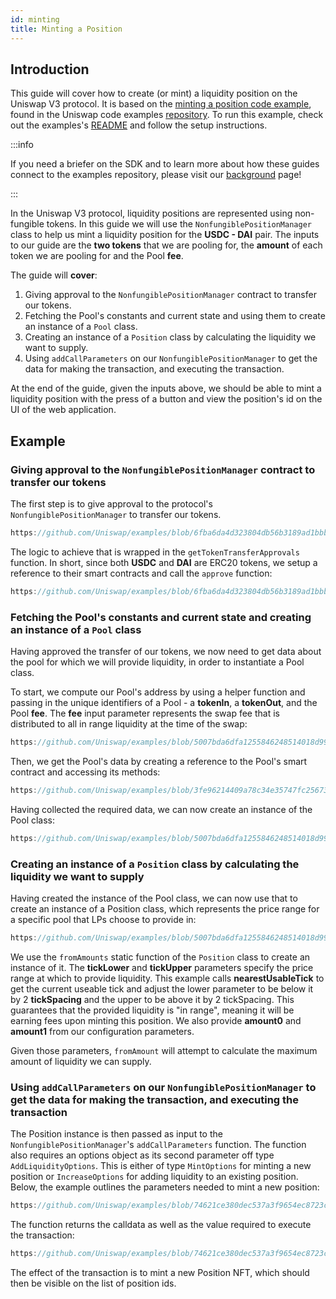 ```yaml
---
id: minting
title: Minting a Position
---
```


## Introduction

This guide will cover how to create (or mint) a liquidity position on the Uniswap V3 protocol.
It is based on the [minting a position code example](https://github.com/Uniswap/examples/tree/main/v3-sdk/minting-position), found in the Uniswap code examples [repository](https://github.com/Uniswap/examples).
To run this example, check out the examples's [README](https://github.com/Uniswap/examples/blob/main/v3-sdk/quoting/README.md) and follow the setup instructions.

:::info

If you need a briefer on the SDK and to learn more about how these guides connect to the examples repository, please visit our [background](./01-background.md) page!

:::

In the Uniswap V3 protocol, liquidity positions are represented using non-fungible tokens. In this guide we will use the `NonfungiblePositionManager` class to help us mint a liquidity position for the  **USDC - DAI** pair. The inputs to our guide are the **two tokens** that we are pooling for, the **amount** of each token we are pooling for and the Pool **fee**.

The guide will **cover**:
1. Giving approval to the `NonfungiblePositionManager` contract to transfer our tokens.
2. Fetching the Pool's constants and current state and using them to create an instance of a `Pool` class.
3. Creating an instance of a `Position` class by calculating the liquidity we want to supply.
4. Using `addCallParameters` on our `NonfungiblePositionManager` to get the data for making the transaction, and executing the transaction.

At the end of the guide, given the inputs above, we should be able to mint a liquidity position with the press of a button and view the position's id on the UI of the web application.

## Example

### Giving approval to the `NonfungiblePositionManager` contract to transfer our tokens

The first step is to give approval to the protocol's `NonfungiblePositionManager` to transfer our tokens. 

```js reference title="Approving our tokens for transferring" referenceLinkText="View on Github" customStyling
https://github.com/Uniswap/examples/blob/6fba6da4d323804db56b3189ad1bbbaf18e6180f/v3-sdk/minting-position/src/example/Example.tsx#L113-L124
```

The logic to achieve that is wrapped in the `getTokenTransferApprovals` function. In short, since both **USDC** and **DAI** are ERC20 tokens, we setup a reference to their smart contracts and call the `approve` function:

```js reference title="Setting up an ERC20 contract reference and approving" referenceLinkText="View on Github" customStyling
https://github.com/Uniswap/examples/blob/6fba6da4d323804db56b3189ad1bbbaf18e6180f/v3-sdk/minting-position/src/libs/contracts.ts#L73-L78
```

### Fetching the Pool's constants and current state and creating an instance of a `Pool` class

Having approved the transfer of our tokens, we now need to get data about the pool for which we will provide liquidity, in order to instantiate a Pool class. 

To start, we compute our Pool's address by using a helper function and passing in the unique identifiers of a Pool - a **tokenIn**, a **tokenOut**, and the Pool **fee**. The **fee** input parameter represents the swap fee that is distributed to all in range liquidity at the time of the swap:

```js reference title="Fetching the Pool's constants and current state" referenceLinkText="View on Github" customStyling
https://github.com/Uniswap/examples/blob/5007bda6dfa1255846248514018d995818b67d09/v3-sdk/minting-position/src/example/Example.tsx#L47-L52
```

Then, we get the Pool's data by creating a reference to the Pool's smart contract and accessing its methods:

```js reference title="Setting up a Pool contract reference and fetching current state data" referenceLinkText="View on Github" customStyling
https://github.com/Uniswap/examples/blob/3fe96214409a78c34e35747fc2567330c7b505d7/v3-sdk/minting-position/src/example/Example.tsx#L53-L67
```

Having collected the required data, we can now create an instance of the Pool class:


```js reference title="Fetching pool data and creating an instance of the Pool class" referenceLinkText="View on Github" customStyling
https://github.com/Uniswap/examples/blob/5007bda6dfa1255846248514018d995818b67d09/v3-sdk/minting-position/src/example/Example.tsx#L112-L119
```


### Creating an instance of a `Position` class by calculating the liquidity we want to supply

Having created the instance of the Pool class, we can now use that to create an instance of a Position class, which represents the price range for a specific pool that LPs choose to provide in:

```js reference title="Create a Position representation instance" referenceLinkText="View on Github" customStyling
https://github.com/Uniswap/examples/blob/5007bda6dfa1255846248514018d995818b67d09/v3-sdk/minting-position/src/example/Example.tsx#L122-L139
```

We use the `fromAmounts` static function of the `Position` class to create an instance of it. The **tickLower** and **tickUpper** parameters specify the price range at which to provide liquidity. This example calls **nearestUsableTick** to get the current useable tick and adjust the lower parameter to be below it by 2 **tickSpacing** and the upper to be above it by 2 tickSpacing. This guarantees that the provided liquidity is "in range", meaning it will be earning fees upon minting this position. We also provide **amount0** and **amount1** from our configuration parameters.

Given those parameters, `fromAmount` will attempt to calculate the maximum amount of liquidity we can supply.


### Using `addCallParameters` on our `NonfungiblePositionManager` to get the data for making the transaction, and executing the transaction

The Position instance is then passed as input to the `NonfungiblePositionManager`'s `addCallParameters` function. 
The function also requires an options object as its second parameter off type `AddLiquidityOptions`. This is either of type `MintOptions` for minting a new position or `IncreaseOptions` for adding liquidity to an existing position. Below, the example outlines the parameters needed to mint a new position:

```js reference title="Getting the transaction calldata and parameters" referenceLinkText="View on Github" customStyling
https://github.com/Uniswap/examples/blob/74621ce380dec537a3f9654ec8723cc4be9e54b8/v3-sdk/minting-position/src/example/Example.tsx#L149-L156
```

The function returns the calldata as well as the value required to execute the transaction:

```js reference title="Submitting the Position NFT minting transaction" referenceLinkText="View on Github" customStyling
https://github.com/Uniswap/examples/blob/74621ce380dec537a3f9654ec8723cc4be9e54b8/v3-sdk/minting-position/src/example/Example.tsx#L159-L168
```

The effect of the transaction is to mint a new Position NFT, which should then be visible on the list of position ids.